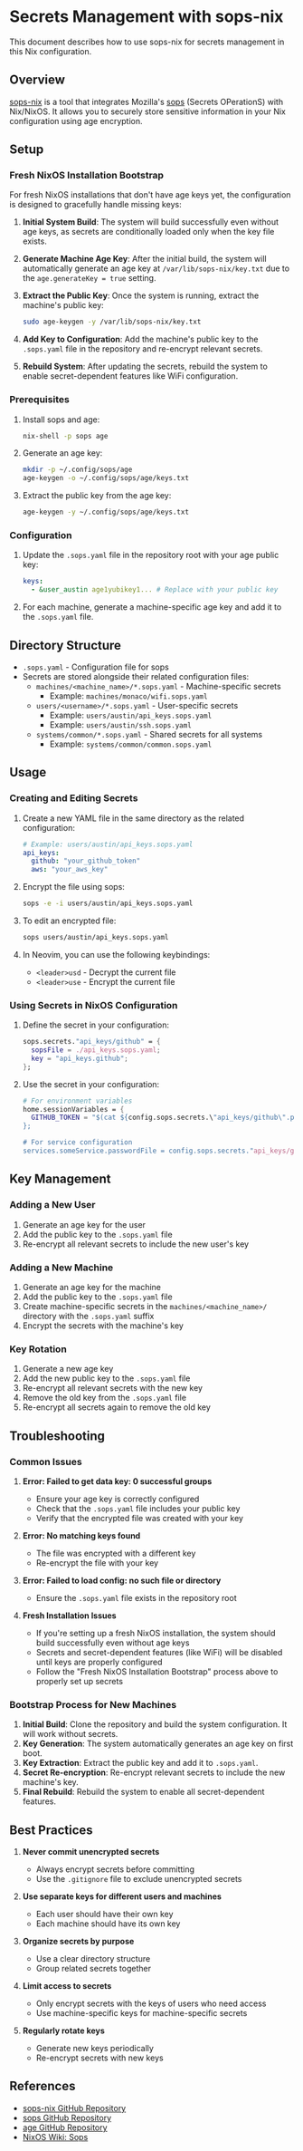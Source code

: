 # Secrets Management with sops-nix

This document describes how to use sops-nix for secrets management in this Nix configuration.

## Overview

[sops-nix](https://github.com/Mic92/sops-nix) is a tool that integrates Mozilla's [sops](https://github.com/mozilla/sops) (Secrets OPerationS) with Nix/NixOS. It allows you to securely store sensitive information in your Nix configuration using age encryption.

## Setup

### Fresh NixOS Installation Bootstrap

For fresh NixOS installations that don't have age keys yet, the configuration is designed to gracefully handle missing keys:

1. **Initial System Build**: The system will build successfully even without age keys, as secrets are conditionally loaded only when the key file exists.

2. **Generate Machine Age Key**: After the initial build, the system will automatically generate an age key at `/var/lib/sops-nix/key.txt` due to the `age.generateKey = true` setting.

3. **Extract the Public Key**: Once the system is running, extract the machine's public key:

   ```bash
   sudo age-keygen -y /var/lib/sops-nix/key.txt
   ```

4. **Add Key to Configuration**: Add the machine's public key to the `.sops.yaml` file in the repository and re-encrypt relevant secrets.

5. **Rebuild System**: After updating the secrets, rebuild the system to enable secret-dependent features like WiFi configuration.

### Prerequisites

1. Install sops and age:

   ```bash
   nix-shell -p sops age
   ```

2. Generate an age key:

   ```bash
   mkdir -p ~/.config/sops/age
   age-keygen -o ~/.config/sops/age/keys.txt
   ```

3. Extract the public key from the age key:
   ```bash
   age-keygen -y ~/.config/sops/age/keys.txt
   ```

### Configuration

1. Update the `.sops.yaml` file in the repository root with your age public key:

   ```yaml
   keys:
     - &user_austin age1yubikey1... # Replace with your public key
   ```

2. For each machine, generate a machine-specific age key and add it to the `.sops.yaml` file.

## Directory Structure

- `.sops.yaml` - Configuration file for sops
- Secrets are stored alongside their related configuration files:
  - `machines/<machine_name>/*.sops.yaml` - Machine-specific secrets
    - Example: `machines/monaco/wifi.sops.yaml`
  - `users/<username>/*.sops.yaml` - User-specific secrets
    - Example: `users/austin/api_keys.sops.yaml`
    - Example: `users/austin/ssh.sops.yaml`
  - `systems/common/*.sops.yaml` - Shared secrets for all systems
    - Example: `systems/common/common.sops.yaml`

## Usage

### Creating and Editing Secrets

1. Create a new YAML file in the same directory as the related configuration:

   ```yaml
   # Example: users/austin/api_keys.sops.yaml
   api_keys:
     github: "your_github_token"
     aws: "your_aws_key"
   ```

2. Encrypt the file using sops:

   ```bash
   sops -e -i users/austin/api_keys.sops.yaml
   ```

3. To edit an encrypted file:

   ```bash
   sops users/austin/api_keys.sops.yaml
   ```

4. In Neovim, you can use the following keybindings:
   - `<leader>usd` - Decrypt the current file
   - `<leader>use` - Encrypt the current file

### Using Secrets in NixOS Configuration

1. Define the secret in your configuration:

   ```nix
   sops.secrets."api_keys/github" = {
     sopsFile = ./api_keys.sops.yaml;
     key = "api_keys.github";
   };
   ```

2. Use the secret in your configuration:

   ```nix
   # For environment variables
   home.sessionVariables = {
     GITHUB_TOKEN = "$(cat ${config.sops.secrets.\"api_keys/github\".path})";
   };

   # For service configuration
   services.someService.passwordFile = config.sops.secrets."api_keys/github".path;
   ```

## Key Management

### Adding a New User

1. Generate an age key for the user
2. Add the public key to the `.sops.yaml` file
3. Re-encrypt all relevant secrets to include the new user's key

### Adding a New Machine

1. Generate an age key for the machine
2. Add the public key to the `.sops.yaml` file
3. Create machine-specific secrets in the `machines/<machine_name>/` directory with the `.sops.yaml` suffix
4. Encrypt the secrets with the machine's key

### Key Rotation

1. Generate a new age key
2. Add the new public key to the `.sops.yaml` file
3. Re-encrypt all relevant secrets with the new key
4. Remove the old key from the `.sops.yaml` file
5. Re-encrypt all secrets again to remove the old key

## Troubleshooting

### Common Issues

1. **Error: Failed to get data key: 0 successful groups**

   - Ensure your age key is correctly configured
   - Check that the `.sops.yaml` file includes your public key
   - Verify that the encrypted file was created with your key

2. **Error: No matching keys found**

   - The file was encrypted with a different key
   - Re-encrypt the file with your key

3. **Error: Failed to load config: no such file or directory**

   - Ensure the `.sops.yaml` file exists in the repository root

4. **Fresh Installation Issues**
   - If you're setting up a fresh NixOS installation, the system should build successfully even without age keys
   - Secrets and secret-dependent features (like WiFi) will be disabled until keys are properly configured
   - Follow the "Fresh NixOS Installation Bootstrap" process above to properly set up secrets

### Bootstrap Process for New Machines

1. **Initial Build**: Clone the repository and build the system configuration. It will work without secrets.
2. **Key Generation**: The system automatically generates an age key on first boot.
3. **Key Extraction**: Extract the public key and add it to `.sops.yaml`.
4. **Secret Re-encryption**: Re-encrypt relevant secrets to include the new machine's key.
5. **Final Rebuild**: Rebuild the system to enable all secret-dependent features.

## Best Practices

1. **Never commit unencrypted secrets**

   - Always encrypt secrets before committing
   - Use the `.gitignore` file to exclude unencrypted secrets

2. **Use separate keys for different users and machines**

   - Each user should have their own key
   - Each machine should have its own key

3. **Organize secrets by purpose**

   - Use a clear directory structure
   - Group related secrets together

4. **Limit access to secrets**

   - Only encrypt secrets with the keys of users who need access
   - Use machine-specific keys for machine-specific secrets

5. **Regularly rotate keys**
   - Generate new keys periodically
   - Re-encrypt secrets with new keys

## References

- [sops-nix GitHub Repository](https://github.com/Mic92/sops-nix)
- [sops GitHub Repository](https://github.com/mozilla/sops)
- [age GitHub Repository](https://github.com/FiloSottile/age)
- [NixOS Wiki: Sops](https://nixos.wiki/wiki/Sops)
